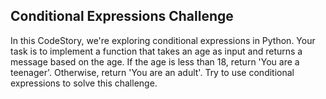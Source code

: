 ## Conditional Expressions Challenge
In this CodeStory, we're exploring conditional expressions in Python. Your task is to implement a function that takes an age as input and returns a message based on the age. If the age is less than 18, return 'You are a teenager'. Otherwise, return 'You are an adult'. Try to use conditional expressions to solve this challenge.